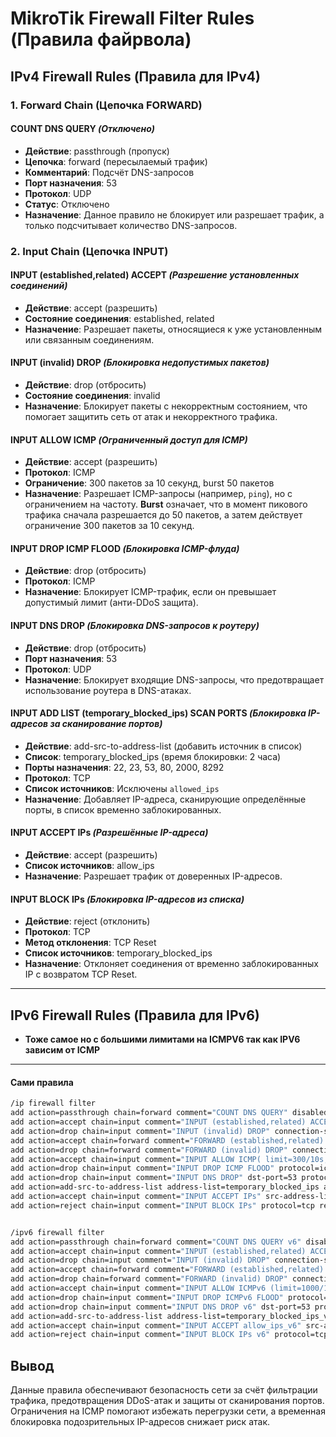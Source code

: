 # MikroTik Firewall Filter Rules (Правила файрвола)

## IPv4 Firewall Rules (Правила для IPv4)

### 1. Forward Chain (Цепочка FORWARD)

#### COUNT DNS QUERY *(Отключено)*
- **Действие**: passthrough (пропуск)
- **Цепочка**: forward (пересылаемый трафик)
- **Комментарий**: Подсчёт DNS-запросов
- **Порт назначения**: 53
- **Протокол**: UDP
- **Статус**: Отключено
- **Назначение**: Данное правило не блокирует или разрешает трафик, а только подсчитывает количество DNS-запросов.

### 2. Input Chain (Цепочка INPUT)

#### INPUT (established,related) ACCEPT *(Разрешение установленных соединений)*
- **Действие**: accept (разрешить)
- **Состояние соединения**: established, related
- **Назначение**: Разрешает пакеты, относящиеся к уже установленным или связанным соединениям.

#### INPUT (invalid) DROP *(Блокировка недопустимых пакетов)*
- **Действие**: drop (отбросить)
- **Состояние соединения**: invalid
- **Назначение**: Блокирует пакеты с некорректным состоянием, что помогает защитить сеть от атак и некорректного трафика.

#### INPUT ALLOW ICMP *(Ограниченный доступ для ICMP)*
- **Действие**: accept (разрешить)
- **Протокол**: ICMP
- **Ограничение**: 300 пакетов за 10 секунд, burst 50 пакетов
- **Назначение**: Разрешает ICMP-запросы (например, `ping`), но с ограничением на частоту. **Burst** означает, что в момент пикового трафика сначала разрешается до 50 пакетов, а затем действует ограничение 300 пакетов за 10 секунд.

#### INPUT DROP ICMP FLOOD *(Блокировка ICMP-флуда)*
- **Действие**: drop (отбросить)
- **Протокол**: ICMP
- **Назначение**: Блокирует ICMP-трафик, если он превышает допустимый лимит (анти-DDoS защита).

#### INPUT DNS DROP *(Блокировка DNS-запросов к роутеру)*
- **Действие**: drop (отбросить)
- **Порт назначения**: 53
- **Протокол**: UDP
- **Назначение**: Блокирует входящие DNS-запросы, что предотвращает использование роутера в DNS-атаках.

#### INPUT ADD LIST (temporary_blocked_ips) SCAN PORTS *(Блокировка IP-адресов за сканирование портов)*
- **Действие**: add-src-to-address-list (добавить источник в список)
- **Список**: temporary_blocked_ips (время блокировки: 2 часа)
- **Порты назначения**: 22, 23, 53, 80, 2000, 8292
- **Протокол**: TCP
- **Список источников**: Исключены `allowed_ips`
- **Назначение**: Добавляет IP-адреса, сканирующие определённые порты, в список временно заблокированных.

#### INPUT ACCEPT IPs *(Разрешённые IP-адреса)*
- **Действие**: accept (разрешить)
- **Список источников**: allow_ips
- **Назначение**: Разрешает трафик от доверенных IP-адресов.

#### INPUT BLOCK IPs *(Блокировка IP-адресов из списка)*
- **Действие**: reject (отклонить)
- **Протокол**: TCP
- **Метод отклонения**: TCP Reset
- **Список источников**: temporary_blocked_ips
- **Назначение**: Отклоняет соединения от временно заблокированных IP с возвратом TCP Reset.

---

## IPv6 Firewall Rules (Правила для IPv6)
- **Тоже самое но с большими лимитами на ICMPV6 так как IPV6 зависим от ICMP**

---

#### Сами правила

```bash
/ip firewall filter
add action=passthrough chain=forward comment="COUNT DNS QUERY" disabled=yes dst-port=53 protocol=udp
add action=accept chain=input comment="INPUT (established,related) ACCEPT" connection-state=established,related
add action=drop chain=input comment="INPUT (invalid) DROP" connection-state=invalid
add action=accept chain=forward comment="FORWARD (established,related) ACCEPT" connection-state=established,related
add action=drop chain=forward comment="FORWARD (invalid) DROP" connection-state=invalid
add action=accept chain=input comment="INPUT ALLOW ICMP( limit=300/10s,50:packet)" limit=300/10s,50:packet protocol=icmp
add action=drop chain=input comment="INPUT DROP ICMP FLOOD" protocol=icmp
add action=drop chain=input comment="INPUT DNS DROP" dst-port=53 protocol=udp
add action=add-src-to-address-list address-list=temporary_blocked_ips address-list-timeout=2h chain=input comment="INPUT ADD LIST (temporary_blocked_ips) SCAN PORTS" dst-port=22,23,53,80,2000,8292 protocol=tcp src-address-list=!allowed_ips
add action=accept chain=input comment="INPUT ACCEPT IPs" src-address-list=allow_ips
add action=reject chain=input comment="INPUT BLOCK IPs" protocol=tcp reject-with=tcp-reset src-address-list=temporary_blocked_ips


/ipv6 firewall filter
add action=passthrough chain=forward comment="COUNT DNS QUERY v6" disabled=yes dst-port=53 protocol=udp
add action=accept chain=input comment="INPUT (established,related) ACCEPT" connection-state=established,related
add action=drop chain=input comment="INPUT (invalid) DROP" connection-state=invalid
add action=accept chain=forward comment="FORWARD (established,related) ACCEPT" connection-state=established,related
add action=drop chain=forward comment="FORWARD (invalid) DROP" connection-state=invalid
add action=accept chain=input comment="INPUT ALLOW ICMPv6 (limit=1000/10s,100:packet)" limit=1k/10s,100:packet protocol=icmpv6
add action=drop chain=input comment="INPUT DROP ICMPv6 FLOOD" protocol=icmpv6
add action=drop chain=input comment="INPUT DNS DROP v6" dst-port=53 protocol=udp
add action=add-src-to-address-list address-list=temporary_blocked_ips_v6 address-list-timeout=2h chain=input comment="INPUT ADD LIST (temporary_blocked_ips_v6) SCAN PORTS" dst-port=22,23,53,80,2000,8292 protocol=tcp src-address-list=!allow_ips_v6
add action=accept chain=input comment="INPUT ACCEPT allow_ips_v6" src-address-list=allow_ips_v6
add action=reject chain=input comment="INPUT BLOCK IPs v6" protocol=tcp reject-with=tcp-reset src-address-list=temporary_blocked_ips_v6

```


## Вывод
Данные правила обеспечивают безопасность сети за счёт фильтрации трафика, предотвращения DDoS-атак и защиты от сканирования портов. Ограничения на ICMP помогают избежать перегрузки сети, а временная блокировка подозрительных IP-адресов снижает риск атак.

